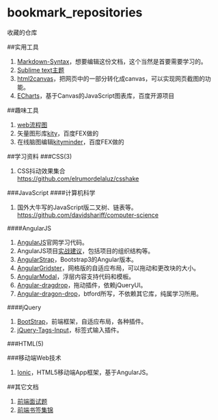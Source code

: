bookmark_repositories
=====================

收藏的仓库

##实用工具
 1. [Markdown-Syntax](https://gitcafe.com/riku/Markdown-Syntax-CN/blob/master/syntax.md )，想要编辑这份文档，这个当然是首要需要学习的。    
 2. [Sublime text主题](https://github.com/kkga/spacegray)    
 3. [html2canvas](https://github.com/niklasvh/html2canvas)，把网页中的一部分转化成canvas，可以实现网页截图的功能。    
 4. [ECharts](https://github.com/ecomfe/echarts)，基于Canvas的JavaScript图表库，百度开源项目


##趣味工具
 1. [web流程图](https://github.com/sporritt/jsPlumb)   
 2. 矢量图形库[kity](https://github.com/fex-team/kity)，百度FEX做的   
 3. 在线脑图编辑[kityminder](https://github.com/fex-team/kityminder)，百度FEX做的    

##学习资料
###CSS(3)
 1. CSS抖动效果集合     
 https://github.com/elrumordelaluz/csshake     


###JavaScript
####计算机科学
 1. 国外大牛写的JavaScript版二叉树、链表等。    
 https://github.com/davidshariff/computer-science     

####AngularJS
 1. [AngularJS](https://github.com/angular/angular.js)官网学习代码。
 2. AngularJS项目[实战建议](https://github.com/mgechev/angularjs-style-guide)，包括项目的组织结构等。
 3. [AngularStrap](https://github.com/mgcrea/angular-strap)，Bootstrap3的Angular版本。
 4. [AngularGridster](https://github.com/ManifestWebDesign/angular-gridster)，网格版的自适应布局，可以拖动和更改块的大小。
 5. [AngularModal](https://github.com/btford/angular-modal)，浮层内容支持代码和模板。
 6. [Angular-dragdrop](https://github.com/codef0rmer/angular-dragdrop)，拖动插件，依赖jQueryUI。
 7. [Angular-dragon-drop](https://github.com/btford/angular-dragon-drop)，btford所写，不依赖其它库，纯属学习所用。
     
####jQuery
 1. [BootStrap](https://github.com/twbs/bootstrap)，前端框架，自适应布局，各种插件。    
 2. [jQuery-Tags-Input](https://github.com/xoxco/jQuery-Tags-Input)，标签式输入插件。


###HTML(5)


###移动端Web技术
 1. [Ionic](https://github.com/driftyco/ionic)，HTML5移动端App框架，基于AngularJS。

##其它文档
 1. [前端面试题](https://github.com/darcyclarke/Front-end-Developer-Interview-Questions)    
 2. [前端书签集锦](https://github.com/dypsilon/frontend-dev-bookmarks)    
